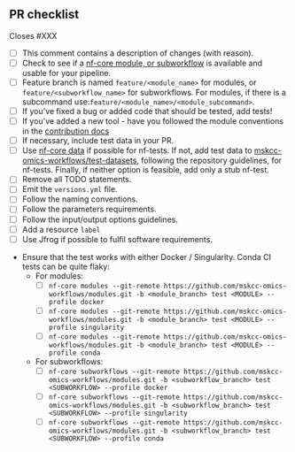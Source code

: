<!--
# mskcc-omics-workflows/modules pull request

Many thanks for contributing to mskcc-omics-workflows/modules!

Please fill in the appropriate checklist below (delete whatever is not relevant).
These are the most common things requested on pull requests (PRs).

Remember that PRs should be made against the master branch.

Learn more about contributing: [gitbook](https://mskcc-omics-workflows.gitbook.io/omics-wf/GMaCKqX0TmAhUOoZmuc6)
-->

## PR checklist

Closes #XXX <!-- If this PR fixes an issue, please link it here! -->

- [ ] This comment contains a description of changes (with reason).
- [ ] Check to see if a [nf-core module, or subworkflow](https://github.com/nf-core/modules) is available and usable for your pipeline.  
- [ ] Feature branch is named `feature/<module_name>` for modules, or `feature/<subworkflow_name>` for subworkflows. For modules, if there is a subcommand use:`feature/<module_name>/<module_subcommand>`. 
- [ ] If you've fixed a bug or added code that should be tested, add tests!
- [ ] If you've added a new tool - have you followed the module conventions in the [contribution docs](https://mskcc-omics-workflows.gitbook.io/omics-wf/GMaCKqX0TmAhUOoZmuc6)
- [ ] If necessary, include test data in your PR.
- [ ] Use [nf-core data](https://github.com/nf-core/test-datasets) if possible for nf-tests. If not, add test data to [mskcc-omics-workflows/test-datasets](https://github.com/mskcc-omics-workflows/test-datasets), following the repository guidelines, for nf-tests. Finally, if neither option is feasible, add only a stub nf-test. 
- [ ] Remove all TODO statements.
- [ ] Emit the `versions.yml` file.
- [ ] Follow the naming conventions.
- [ ] Follow the parameters requirements.
- [ ] Follow the input/output options guidelines.
- [ ] Add a resource `label`
- [ ] Use Jfrog if possible to fulfil software requirements.
- Ensure that the test works with either Docker / Singularity. Conda CI tests can be quite flaky:
  - For modules:
    - [ ] `nf-core modules --git-remote https://github.com/mskcc-omics-workflows/modules.git -b <module_branch> test <MODULE> --profile docker`
    - [ ] `nf-core modules --git-remote https://github.com/mskcc-omics-workflows/modules.git -b <module_branch> test <MODULE> --profile singularity`
    - [ ] `nf-core modules --git-remote https://github.com/mskcc-omics-workflows/modules.git -b <module_branch> test <MODULE> --profile conda`
  - For subworkflows:
    - [ ] `nf-core subworkflows --git-remote https://github.com/mskcc-omics-workflows/modules.git -b <subworkflow_branch> test <SUBWORKFLOW> --profile docker`
    - [ ] `nf-core subworkflows --git-remote https://github.com/mskcc-omics-workflows/modules.git -b <subworkflow_branch> test <SUBWORKFLOW> --profile singularity`
    - [ ] `nf-core subworkflows --git-remote https://github.com/mskcc-omics-workflows/modules.git -b <subworkflow_branch> test <SUBWORKFLOW> --profile conda`

